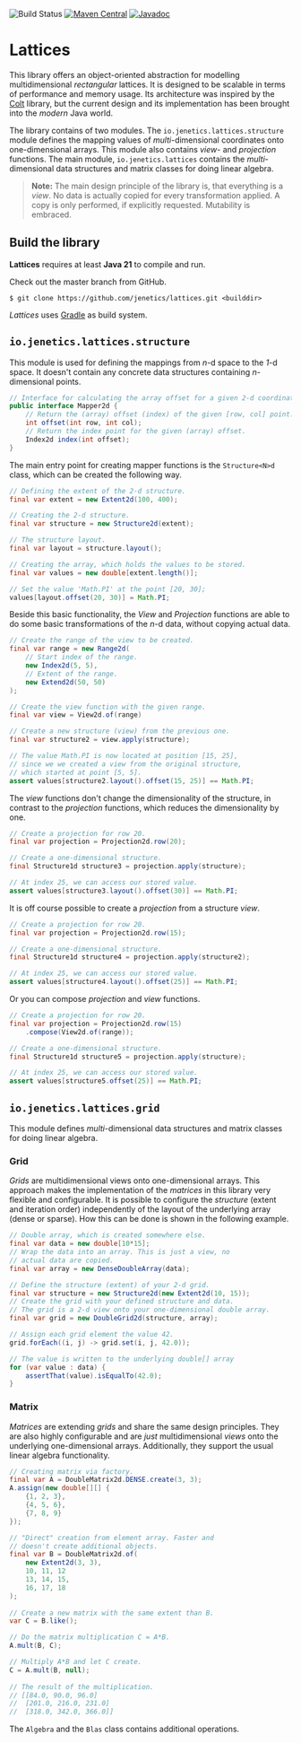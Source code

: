 ![Build Status](https://github.com/jenetics/lattices/actions/workflows/gradle.yml/badge.svg)
[![Maven Central](https://maven-badges.herokuapp.com/maven-central/io.jenetics/lattices/badge.svg)](http://search.maven.org/#search%7Cga%7C1%7Ca%3A%22lattices%22)
[![Javadoc](https://www.javadoc.io/badge/io.jenetics/lattices.svg)](http://www.javadoc.io/doc/io.jenetics/lattices)

# Lattices

This library offers an object-oriented abstraction for modelling multidimensional _rectangular_ lattices. It is designed to be scalable in terms of performance and memory usage. Its architecture was inspired by the [Colt](https://dst.lbl.gov/ACSSoftware/colt/) library, but the current design and its implementation has been brought into the _modern_ Java world.

The library contains of two modules. The `io.jenetics.lattices.structure` module defines the mapping values of _multi_-dimensional coordinates onto one-dimensional arrays. This module also contains _view_- and _projection_ functions. The main module, `io.jenetics.lattices` contains the _multi_-dimensional data structures and matrix classes for doing linear algebra.

> **Note:** The main design principle of the library is, that everything is a _view_. No data is actually copied for every transformation applied. A copy is only performed, if explicitly requested. Mutability is embraced.

## Build the library

**Lattices** requires at least **Java 21** to compile and run.

Check out the master branch from GitHub.

    $ git clone https://github.com/jenetics/lattices.git <builddir>

_Lattices_ uses [Gradle](http://www.gradle.org/downloads) as build system.

## `io.jenetics.lattices.structure`

This module is used for defining the mappings from _n_-d space to the _1_-d space. It doesn't contain any concrete data structures containing _n_-dimensional points.

```java
// Interface for calculating the array offset for a given 2-d coordinate.
public interface Mapper2d {
    // Return the (array) offset (index) of the given [row, col] point.
    int offset(int row, int col);
    // Return the index point for the given (array) offset.
    Index2d index(int offset);
}
```

The main entry point for creating mapper functions is the `Structure<N>d` class, which can be created the following way.

```java
// Defining the extent of the 2-d structure.
final var extent = new Extent2d(100, 400);

// Creating the 2-d structure.
final var structure = new Structure2d(extent);

// The structure layout.
final var layout = structure.layout();

// Creating the array, which holds the values to be stored.
final var values = new double[extent.length()];

// Set the value 'Math.PI' at the point [20, 30];
values[layout.offset(20, 30)] = Math.PI;
```

Beside this basic functionality, the _View_ and _Projection_ functions are able to do some basic transformations of the _n_-d data, without copying actual data.

```java
// Create the range of the view to be created.
final var range = new Range2d(
    // Start index of the range.
    new Index2d(5, 5),
    // Extent of the range.
    new Extend2d(50, 50)
);

// Create the view function with the given range.
final var view = View2d.of(range)

// Create a new structure (view) from the previous one.
final var structure2 = view.apply(structure);

// The value Math.PI is now located at position [15, 25], 
// since we we created a view from the original structure, 
// which started at point [5, 5].    
assert values[structure2.layout().offset(15, 25)] == Math.PI;
```

The _view_ functions don't change the dimensionality of the structure, in contrast to the _projection_ functions, which reduces the dimensionality by one.

```java
// Create a projection for row 20.
final var projection = Projection2d.row(20);

// Create a one-dimensional structure.
final Structure1d structure3 = projection.apply(structure);

// At index 25, we can access our stored value.
assert values[structure3.layout().offset(30)] == Math.PI;
```

It is off course possible to create a _projection_ from a structure _view_.

```java
// Create a projection for row 20.
final var projection = Projection2d.row(15);

// Create a one-dimensional structure.
final Structure1d structure4 = projection.apply(structure2);

// At index 25, we can access our stored value.
assert values[structure4.layout().offset(25)] == Math.PI;
```

Or you can compose _projection_ and _view_ functions.

```java
// Create a projection for row 20.
final var projection = Projection2d.row(15)
    .compose(View2d.of(range));

// Create a one-dimensional structure.
final Structure1d structure5 = projection.apply(structure);

// At index 25, we can access our stored value.
assert values[structure5.offset(25)] == Math.PI;
```


## `io.jenetics.lattices.grid`

This module defines _multi_-dimensional data structures and matrix classes for doing linear algebra.

### Grid

_Grids_ are multidimensional views onto one-dimensional arrays. This approach makes the implementation of the _matrices_ in this library very flexible and configurable. It is possible to configure the _structure_ (extent and iteration order) independently of the layout of the underlying array (dense or sparse). How this can be done is shown in the following example.

```java
// Double array, which is created somewhere else.
final var data = new double[10*15];
// Wrap the data into an array. This is just a view, no
// actual data are copied.
final var array = new DenseDoubleArray(data);

// Define the structure (extent) of your 2-d grid.
final var structure = new Structure2d(new Extent2d(10, 15));
// Create the grid with your defined structure and data.
// The grid is a 2-d view onto your one-dimensional double array.
final var grid = new DoubleGrid2d(structure, array);

// Assign each grid element the value 42.
grid.forEach((i, j) -> grid.set(i, j, 42.0));

// The value is written to the underlying double[] array
for (var value : data) {
    assertThat(value).isEqualTo(42.0);
}
```

### Matrix

_Matrices_ are extending _grids_ and share the same design principles. They are also highly configurable and are _just_ multidimensional _views_ onto the underlying one-dimensional arrays. Additionally, they support the usual linear algebra functionality.

```java
// Creating matrix via factory.
final var A = DoubleMatrix2d.DENSE.create(3, 3);
A.assign(new double[][] {
    {1, 2, 3},
    {4, 5, 6},
    {7, 8, 9}
});

// "Direct" creation from element array. Faster and
// doesn't create additional objects.
final var B = DoubleMatrix2d.of(
    new Extent2d(3, 3),
    10, 11, 12
    13, 14, 15,
    16, 17, 18
);
    
// Create a new matrix with the same extent than B.
var C = B.like();

// Do the matrix multiplication C = A*B.
A.mult(B, C);

// Multiply A*B and let C create.
C = A.mult(B, null);
    
// The result of the multiplication.    
// [[84.0, 90.0, 96.0]
//  [201.0, 216.0, 231.0]
//  [318.0, 342.0, 366.0]]
```

The `Algebra` and the `Blas` class contains additional operations.



